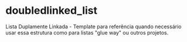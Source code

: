 # doubledlinked_list
Lista Duplamente Linkada - Template para referência quando necessário usar essa estrutura como para listas "glue way" ou outros projetos.
